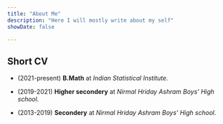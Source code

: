```yaml
---
title: "About Me"
description: "Here I will mostly write about my self"
showDate: false

---
```



## Short CV

- (2021-present) **B.Math** at *Indian Statistical Institute*.

- (2019-2021)    **Higher secondery** at *Nirmal Hriday Ashram Boys' High school*.

- (2013-2019)   **Secondery** at *Nirmal Hriday Ashram Boys' High school*.

